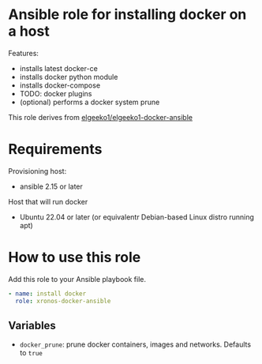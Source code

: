 # Ansible role for installing docker on a host
Features:
- installs latest docker-ce
- installs docker python module
- installs docker-compose
- TODO: docker plugins
- (optional) performs a docker system prune

This role derives from [elgeeko1/elgeeko1-docker-ansible](https://github.com/elgeeko1/elgeeko1-docker-ansible)

# Requirements
Provisioning host:
- ansible 2.15 or later

Host that will run docker
- Ubuntu 22.04 or later (or equivalentr Debian-based Linux distro running apt)

# How to use this role

Add this role to your Ansible playbook file.
```yaml
- name: install docker
  role: xronos-docker-ansible
```

## Variables

- `docker_prune`: prune docker containers, images and networks. Defaults to `true`
